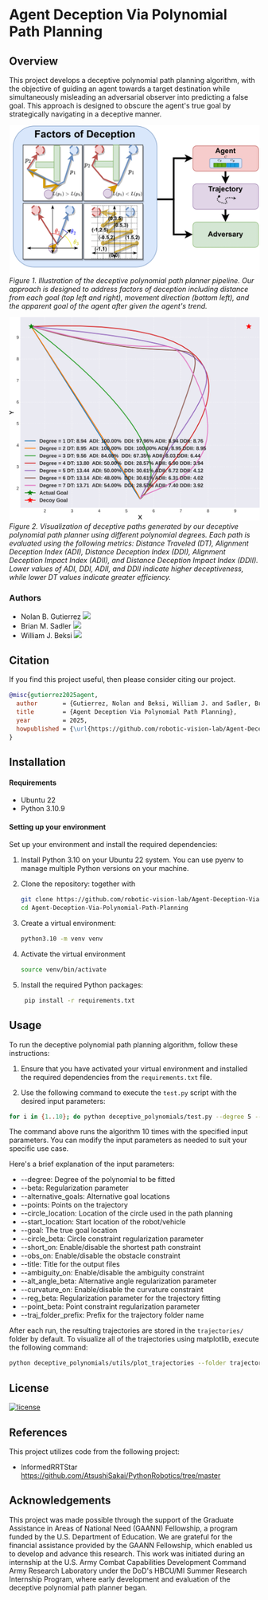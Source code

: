 # Agent Deception Via Polynomial Path Planning
 
## Overview
This project develops a deceptive polynomial path planning algorithm, with the
objective of guiding an agent towards a target destination while simultaneously
misleading an adversarial observer into predicting a false goal. This approach
is designed to obscure the agent's true goal by strategically navigating in a deceptive manner.

![alt text 1](docs/overview_figure/overview_deception.png) 
*Figure 1. Illustration of the deceptive polynomial path planner pipeline. Our approach is designed to address factors of deception including distance from each goal (top left and right), movement direction (bottom left), and the apparent goal of the agent after given the agent's trend.*

![alt text 2](docs/example_images/degree_trajectories.png)
*Figure 2. Visualization of deceptive paths generated by our deceptive polynomial path planner using different polynomial degrees. Each path is evaluated using the following metrics: Distance Traveled (DT), Alignment Deception Index (ADI), Distance Deception Index (DDI), Alignment Deception Impact Index (ADII), and Distance Deception Impact Index (DDII). Lower values of ADI, DDI, ADII, and DDII indicate higher deceptiveness, while lower DT values indicate greater efficiency.*

### Authors

- Nolan B. Gutierrez [<img src="./docs/assets/google_scholar_logo/google_scholar_logo.svg" width=14pix>](https://scholar.google.com/citations?user=2KSNiPQAAAAJ&hl=en)
- Brian M. Sadler [<img src="./docs/assets/google_scholar_logo/google_scholar_logo.svg" width=14pix>](https://scholar.google.com/citations?user=s9eCQn4AAAAJ&hl=en)
- William J. Beksi [<img src="./docs/assets/google_scholar_logo/google_scholar_logo.svg" width=14pix>](https://scholar.google.com/citations?user=lU2Z7MMAAAAJ&hl=en)

## Citation
If you find this project useful, then please consider citing our project.  
```bibtex
@misc{gutierrez2025agent,
  author       = {Gutierrez, Nolan and Beksi, William J. and Sadler, Brian M.},
  title        = {Agent Deception Via Polynomial Path Planning},
  year         = 2025,
  howpublished = {\url{https://github.com/robotic-vision-lab/Agent-Deception-Via-Polynomial-Path-Planning.git}},
}
```

## Installation

#### Requirements

- Ubuntu 22
- Python 3.10.9

#### Setting up your environment

Set up your environment and install the required dependencies:

1. Install Python 3.10 on your Ubuntu 22 system. You can use pyenv to manage multiple Python versions on your machine.

2. Clone the repository:
together with 
   ```bash
   git clone https://github.com/robotic-vision-lab/Agent-Deception-Via-Polynomial-Path-Planning.git
   cd Agent-Deception-Via-Polynomial-Path-Planning
   ```


3. Create a virtual environment:

   ```bash
   python3.10 -m venv venv
   ```
   
4. Activate the virtual environment
   ```bash
   source venv/bin/activate
   ```
5. Install the required Python packages:
   ```bash
    pip install -r requirements.txt
   ```


## Usage

To run the deceptive polynomial path planning algorithm, follow these instructions:

1. Ensure that you have activated your virtual environment and installed the required dependencies from the `requirements.txt` file.

2. Use the following command to execute the `test.py` script with the desired input parameters:

```bash
for i in {1..10}; do python deceptive_polynomials/test.py --degree 5 --beta 0  --alternative_goals "[[9.5,9.5]]" --points "[[9.5,9.5]]" --circle_location "(7,-8)" --start_location [5.5,1.5] --goal [1.5,9.5] --circle_beta 100   --short_on --obs_on  --title "Exg_Align_Coeff_Dist_Smooth_\$i"  --ambiguity_on --alt_angle_beta 1000  --curvature_on  --reg_beta 100000 ; done
```
The command above runs the algorithm 10 times with the specified input parameters. You can modify the input parameters as needed to suit your specific use case.

Here's a brief explanation of the input parameters:

- --degree: Degree of the polynomial to be fitted
- --beta: Regularization parameter
- --alternative_goals: Alternative goal locations
- --points: Points on the trajectory
- --circle_location: Location of the circle used in the path planning
- --start_location: Start location of the robot/vehicle
- --goal: The true goal location
- --circle_beta: Circle constraint regularization parameter
- --short_on: Enable/disable the shortest path constraint
- --obs_on: Enable/disable the obstacle constraint
- --title: Title for the output files
- --ambiguity_on: Enable/disable the ambiguity constraint
- --alt_angle_beta: Alternative angle regularization parameter
- --curvature_on: Enable/disable the curvature constraint
- --reg_beta: Regularization parameter for the trajectory fitting
- --point_beta: Point constraint regularization parameter
- --traj_folder_prefix: Prefix for the trajectory folder name


After each run, the resulting trajectories are stored in the
`trajectories/` folder by default. To visualize all of the trajectories using matplotlib,
execute the following command:
```bash
python deceptive_polynomials/utils/plot_trajectories --folder trajectories
``` 

## License


[![license](https://img.shields.io/github/license/mashape/apistatus.svg?maxAge=2592000)](https://github.com/robotic-vision-lab/Agent-Deception-Via-Polynomial-Path-Planning/blob/main/LICENSE)

## References

This project utilizes code from the following project:  

* InformedRRTStar     https://github.com/AtsushiSakai/PythonRobotics/tree/master

## Acknowledgements

This project was made possible through the support of the Graduate Assistance in
Areas of National Need (GAANN) Fellowship, a program funded by the U.S.
Department of Education. We are grateful for the financial assistance provided
by the GAANN Fellowship, which enabled us to develop and advance this research.
This work was initiated during an internship at the U.S. Army Combat
Capabilities Development Command Army Research Laboratory under the DoD's
HBCU/MI Summer Research Internship Program, where early development and
evaluation of the deceptive polynomial path planner began.



